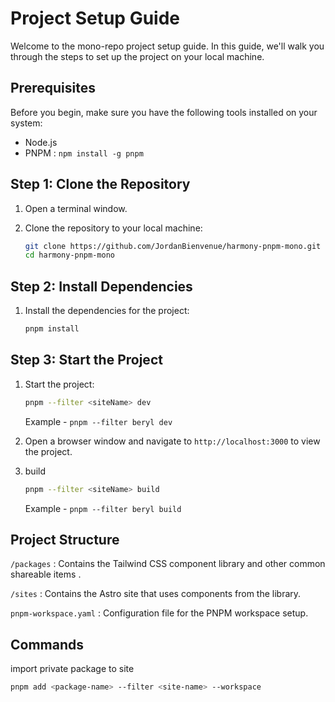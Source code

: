 # Project Setup Guide

Welcome to the mono-repo project setup guide. In this guide, we'll walk you through the steps to set up the project on your local machine.

## Prerequisites

Before you begin, make sure you have the following tools installed on your system:

- Node.js 
- PNPM : `npm install -g pnpm`


## Step 1: Clone the Repository

1. Open a terminal window.

2. Clone the repository to your local machine:

   ```bash
   git clone https://github.com/JordanBienvenue/harmony-pnpm-mono.git
   cd harmony-pnpm-mono

    ```

## Step 2: Install Dependencies

1. Install the dependencies for the project:

   ```bash
   pnpm install
   ```

## Step 3: Start the Project

1. Start the project:

   ```bash
   pnpm --filter <siteName> dev
   ```

   Example - `pnpm --filter beryl dev`

2. Open a browser window and navigate to `http://localhost:3000` to view the project.

3. build 
   
      ```bash
      pnpm --filter <siteName> build
      ```
   
      Example - `pnpm --filter beryl build`
## Project Structure


`/packages`
: Contains the Tailwind CSS component library and other common shareable items .
 
`/sites`
: Contains the Astro site that uses components from the library.

`pnpm-workspace.yaml`
: Configuration file for the PNPM workspace setup.


## Commands
import private package to site

```bash
pnpm add <package-name> --filter <site-name> --workspace
```